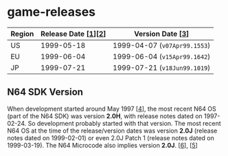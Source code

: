 # game-releases

| Region | Release Date [[1]][[2]] | Version Date [[3]] |
|--------|-------------------------|--------------------|
| US | 1999-05-18 | 1999-04-07 (``v07Apr99.1553``) |
| EU | 1999-06-04 | 1999-06-04 (``v15Apr99.1642``) |
| JP | 1999-07-21 | 1999-07-21 (``v18Jun99.1019``) |

[1]: https://www.mobygames.com/game/276/star-wars-episode-i-racer/releases/n64/
[2]: https://en.wikipedia.org/wiki/Star_Wars_Episode_I:_Racer
[3]: /rom/print-versions.md

## N64 SDK Version

When development started around May 1997 [[4]], the most recent N64 OS (part of the N64 SDK) was version **2.0H**, with release notes dated on 1997-02-24. So development probably started with that version. The most recent N64 OS at the time of the release/version dates was version **2.0J** (release notes dated on 1999-02-01) or even 2.0J Patch 1 (release notes dated on 1999-03-19). The N64 Microcode also implies version **2.0J**.
[[6]], [[5]]

[4]: interview-brett-tosti.md
[5]: https://github.com/akopetsch/n64os-info
[6]: /ucode/README.md
